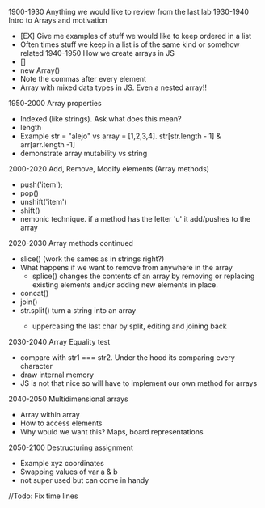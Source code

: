 1900-1930  Anything we would like to review from the last lab
1930-1940 Intro to Arrays and motivation
  - [EX] Give me examples of stuff we would like to keep ordered in a list
  - Often times stuff we keep in a list is of the same kind or somehow related
1940-1950 How we create arrays in JS
  - []
  - new Array()
  - Note the commas after every element
  - Array with mixed data types in JS. Even a nested array!!

1950-2000 Array properties
  - Indexed (like strings). Ask what does this mean?
  - length
  - Example str = "alejo" vs array = [1,2,3,4]. str[str.length - 1] & arr[arr.length -1]
  - demonstrate array mutability vs string

2000-2020 Add, Remove, Modify elements (Array methods)
  - push('item');
  - pop()
  - unshift('item')
  - shift()
  - nemonic technique. if a method has the letter 'u' it add/pushes to the array

2020-2030 Array methods continued
  - slice() (work the sames as in strings right?)
  - What happens if we want to remove from anywhere in the array
    - splice() changes the contents of an array by removing or replacing existing elements and/or adding new elements in place.
  - concat()
  - join(<separator>)
  - str.split(<separtor>) turn a string into an array
    - uppercasing the last char by split, editing and joining back

2030-2040 Array Equality test
  - compare with str1 === str2. Under the hood its comparing every character
  - draw internal memory
  - JS is not that nice so will have to implement our own method for arrays
  
2040-2050 Multidimensional arrays
  - Array within array
  - How to access elements
  - Why would we want this? Maps, board representations

2050-2100 Destructuring assignment
  - Example xyz coordinates
  - Swapping values of var a & b
  - not super used but can come in handy 



//Todo: Fix time lines
